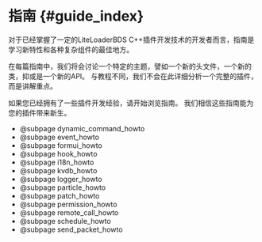 # 指南 {#guide_index}

对于已经掌握了一定的LiteLoaderBDS C++插件开发技术的开发者而言，指南是学习新特性和各种复杂组件的最佳地方。

在每篇指南中，我们将会讨论一个特定的主题，譬如一个新的头文件，一个新的类，抑或是一个新的API。
与教程不同，我们不会在此详细分析一个完整的插件，而是讲解重点。

如果您已经拥有了一些插件开发经验，请开始浏览指南。
我们相信这些指南能为您的插件带来新生。

* @subpage dynamic_command_howto
* @subpage event_howto
* @subpage formui_howto
* @subpage hook_howto
* @subpage i18n_howto
* @subpage kvdb_howto
* @subpage logger_howto
* @subpage particle_howto
* @subpage patch_howto
* @subpage permission_howto
* @subpage remote_call_howto
* @subpage schedule_howto
* @subpage send_packet_howto